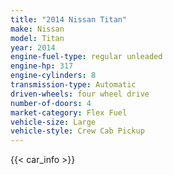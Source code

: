 ```yaml
---
title: "2014 Nissan Titan"
make: Nissan
model: Titan
year: 2014
engine-fuel-type: regular unleaded
engine-hp: 317
engine-cylinders: 8
transmission-type: Automatic
driven-wheels: four wheel drive
number-of-doors: 4
market-category: Flex Fuel
vehicle-size: Large
vehicle-style: Crew Cab Pickup
---
```


{{< car_info >}}
